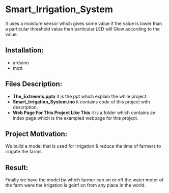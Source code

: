 # Smart_Irrigation_System

It uses a moisture sensor which gives some value if the value is lower than a particular threshold value then particular LED will Glow according to the value. 

## Installation:
* arduino
* mqtt

## Files Description:
* **The_Extreems.pptx** it is the ppt which explain the while project.
* **Smart_Irrigation_System.ino** it contains code of this project with description.
* **Web Page For This Project Like This** it is a folder which contains an index page which is the exampled webpage for this project.

## Project Motivation:
We build a model that is used for irrigation & reduce the time of farmers to irrigate the farms.

## Result:
Finally we have the model by which farmer can on or off the water motor of the farm were the irrigation is goinf on from any place in the world.

